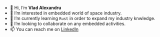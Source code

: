- 👋 Hi, I’m **Vlad Alexandru**
- 👀 I’m interested in embedded world of space industry.
- 🌱 I’m currently learning ``Rust`` in order to expand my industry knwledge. 
- 💞️ I’m looking to collaborate on any embedded activities.
- 📫 You can reach me on [LinkedIn](https://www.linkedin.com/in/vlad-alexandru-dragan-0749ab115/)
